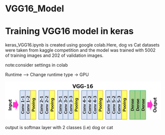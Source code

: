 # VGG16_Model

<h1>Training VGG16 model in keras</h1>

keras_VGG16.ipynb is created using google colab.Here, dog vs Cat datasets were taken from kaggle competition and the model was trained with 5002 of training images and 202 of validation images.

note:consider settings in colab

Runtime --> Change runtime type -> GPU

![GitHub Logo](vgg16.png)


output is softmax layer with 2 classes (i.e) dog or cat

